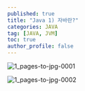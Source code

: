 ```yaml
---
published: true
title: "Java 1) 자바란?" 
categories: JAVA
tag: [JAVA, JVM] 
toc: true
author_profile: false 
---
```


![1_pages-to-jpg-0001](https://github.com/Vida0822/Algorithm/assets/132312673/0755047f-0d12-4517-93aa-e95afddaf2b3)

![1_pages-to-jpg-0002](https://github.com/Vida0822/Algorithm/assets/132312673/7a1b20dd-0050-4d8e-88d6-988167eabe29)
